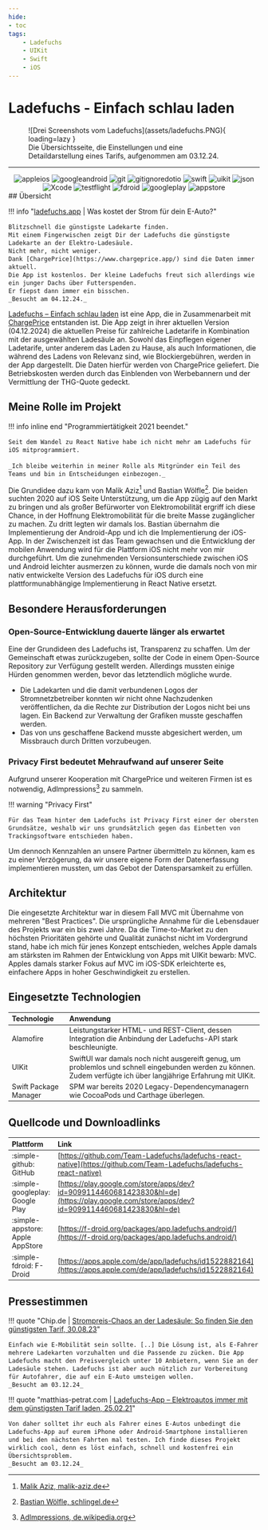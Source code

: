 ```yaml
---
hide:
- toc
tags:
    - Ladefuchs
    - UIKit
    - Swift
    - iOS
---
```




# Ladefuchs - Einfach schlau laden

<figure markdown="span">
  ![Drei Screenshots vom Ladefuchs](assets/ladefuchs.PNG){ loading=lazy }
  <figcaption>Die Übersichtsseite, die Einstellungen und eine Detaildarstellung eines Tarifs, aufgenommen am 03.12.24.</figcaption>
</figure>

---
<div align="center">
    <img alt="appleios" src="https://img.shields.io/badge/-Apple iOS-000000?style=flat-square&logo=ios&logoColor=white" />
    <img alt="googleandroid" src="https://img.shields.io/badge/-Google Android-34A853?style=flat-square&logo=android&logoColor=white" />
    <img alt="git" src="https://img.shields.io/badge/-Git-F05032?style=flat-square&logo=git&logoColor=white" />
    <img alt="gitignoredotio" src="https://img.shields.io/badge/-gitignore.io-204ECF?style=flat-square&logo=gitignoredotio&logoColor=white" />
    <img alt="swift" src="https://img.shields.io/badge/-Swift-F05138?style=flat-square&logo=swift&logoColor=white" />
    <img alt="uikit" src="https://img.shields.io/badge/-UIKit-000000?style=flat-square&logo=apple&logoColor=white" />
    <img alt="json" src="https://img.shields.io/badge/-JSON-000000?style=flat-square&logo=json&logoColor=white" />
    <img alt="Xcode" src="https://img.shields.io/badge/-Xcode-147EFB?style=flat-square&logo=xcode&logoColor=white" />
    <img alt="testflight" src="https://img.shields.io/badge/-TestFlight-000000?style=flat-square&logo=apple&logoColor=white" />
    <img alt="fdroid" src="https://img.shields.io/badge/-FDroid-1976D2?style=flat-square&logo=fdroid&logoColor=white" />
    <img alt="googleplay" src="https://img.shields.io/badge/-Google Play-414141?style=flat-square&logo=googleplay&logoColor=white" />
    <img alt="appstore" src="https://img.shields.io/badge/-App Store-0D96F6?style=flat-square&logo=appstore&logoColor=white" />
</div>
## Übersicht

!!! info "[ladefuchs.app](https://ladefuchs.app) | Was kostet der Strom für dein E-Auto?"
    
    Blitzschnell die günstigste Ladekarte finden.
    Mit einem Fingerwischen zeigt Dir der Ladefuchs die günstigste Ladekarte an der Elektro-Ladesäule.
    Nicht mehr, nicht weniger.
    Dank [ChargePrice](https://www.chargeprice.app/) sind die Daten immer aktuell.
    Die App ist kostenlos. Der kleine Ladefuchs freut sich allerdings wie ein junger Dachs über Futterspenden.
    Er fiepst dann immer ein bisschen.
    _Besucht am 04.12.24._


[Ladefuchs – Einfach schlau laden](https://ladefuchs.app) ist eine App, die in Zusammenarbeit mit [ChargePrice](https://www.chargeprice.app/) entstanden ist. Die App zeigt in ihrer aktuellen Version (04.12.2024) die aktuellen Preise für zahlreiche Ladetarife in Kombination mit der ausgewählten Ladesäule an. Sowohl das Einpflegen eigener Ladetarife, unter anderem das Laden zu Hause, als auch Informationen, die während des Ladens von Relevanz sind, wie Blockiergebühren, werden in der App dargestellt. Die Daten hierfür werden von ChargePrice geliefert. Die Betriebskosten werden durch das Einblenden von Werbebannern und der Vermittlung der THG-Quote gedeckt.

## Meine Rolle im Projekt

!!! info inline end "Programmiertätigkeit 2021 beendet."

    Seit dem Wandel zu React Native habe ich nicht mehr am Ladefuchs für iOS mitprogrammiert.   

    _Ich bleibe weiterhin in meiner Rolle als Mitgründer ein Teil des Teams und bin in Entscheidungen einbezogen._

Die Grundidee dazu kam von Malik Aziz[^1] und Bastian Wölfle[^2]. Die beiden suchten 2020 auf iOS Seite Unterstützung, um die App zügig auf den Markt zu bringen und als großer Befürworter von Elektromobilität ergriff ich diese Chance, in der Hoffnung Elektromobilität für die breite Masse zugänglicher zu machen.
Zu dritt legten wir damals los. Bastian übernahm die Implementierung der Android-App und ich die Implementierung der iOS-App. In der Zwischenzeit ist das Team gewachsen und die Entwicklung der mobilen Anwendung wird für die Plattform iOS nicht mehr von mir durchgeführt. Um die zunehmenden Versionsunterschiede zwischen iOS und Android leichter ausmerzen zu können, wurde die damals noch von mir nativ entwickelte Version des Ladefuchs für iOS durch eine plattformunabhängige Implementierung in React Native ersetzt. 

[^1]: [Malik Aziz, malik-aziz.de](https://www.malik-aziz.de/)
[^2]: [Bastian Wölfle, schlingel.de](https://www.schlingel.de/)

## Besondere Herausforderungen

### Open-Source-Entwicklung dauerte länger als erwartet 

Eine der Grundideen des Ladefuchs ist, Transparenz zu schaffen. Um der Gemeinschaft etwas zurückzugeben, sollte der Code in einem Open-Source Repository zur Verfügung gestellt werden. Allerdings mussten einige Hürden genommen werden, bevor das letztendlich mögliche wurde. 

- Die Ladekarten und die damit verbundenen Logos der Stromnetzbetreiber konnten wir nicht ohne Nachzudenken veröffentlichen, da die Rechte zur Distribution der Logos nicht bei uns lagen. Ein Backend zur Verwaltung der Grafiken musste geschaffen werden.
- Das von uns geschaffene Backend musste abgesichert werden, um Missbrauch durch Dritten vorzubeugen.

### Privacy First bedeutet Mehraufwand auf unserer Seite

Aufgrund unserer Kooperation mit ChargePrice und weiteren Firmen ist es notwendig, AdImpressions[^3] zu sammeln. 

[^3]: [AdImpressions, de.wikipedia.org](https://de.wikipedia.org/wiki/Ad_Impression)

!!! warning "Privacy First"

    Für das Team hinter dem Ladefuchs ist Privacy First einer der obersten Grundsätze, weshalb wir uns grundsätzlich gegen das Einbetten von Trackingsoftware entschieden haben. 

Um dennoch Kennzahlen an unsere Partner übermitteln zu können, kam es zu einer Verzögerung, da wir unsere eigene Form der Datenerfassung implementieren mussten, um das Gebot der Datensparsamkeit zu erfüllen.

## Architektur

Die eingesetzte Architektur war in diesem Fall MVC mit Übernahme von mehreren "Best Practices". 
Die ursprüngliche Annahme für die Lebensdauer des Projekts war ein bis zwei Jahre. Da die Time-to-Market 
zu den höchsten Prioritäten gehörte und Qualität zunächst nicht im Vordergrund stand, habe ich mich für 
jenes Konzept entschieden, welches Apple damals am stärksten im Rahmen der Entwicklung von Apps mit UIKit bewarb: MVC. 
Apples damals starker Fokus auf MVC im iOS-SDK erleichterte es, einfachere Apps in hoher Geschwindigkeit zu erstellen. 

## Eingesetzte Technologien

|Technologie|Anwendung|
|:--|:--|
|Alamofire|Leistungstarker HTML- und REST-Client, dessen Integration die Anbindung der Ladefuchs-API stark beschleunigte.|
|UIKit|SwiftUI war damals noch nicht ausgereift genug, um problemlos und schnell eingebunden werden zu können. Zudem verfügte ich über langjährige Erfahrung mit UIKit.|
|Swift Package Manager|SPM war bereits 2020 Legacy-Dependencymanagern wie CocoaPods und Carthage überlegen.|

## Quellcode und Downloadlinks

|Plattform|Link|
|:--|:--|
|:simple-github: GitHub|[https://github.com/Team-Ladefuchs/ladefuchs-react-native](https://github.com/Team-Ladefuchs/ladefuchs-react-native)|
|:simple-googleplay: Google Play|[https://play.google.com/store/apps/dev?id=9099114460681423830&hl=de](https://play.google.com/store/apps/dev?id=9099114460681423830&hl=de)|
|:simple-appstore: Apple AppStore|[https://f-droid.org/packages/app.ladefuchs.android/](https://f-droid.org/packages/app.ladefuchs.android/)|
|:simple-fdroid: F-Droid|[https://apps.apple.com/de/app/ladefuchs/id1522882164](https://apps.apple.com/de/app/ladefuchs/id1522882164)|

## Pressestimmen

!!! quote "Chip.de | [Strompreis-Chaos an der Ladesäule: So finden Sie den günstigsten Tarif, 30.08.23](https://www.chip.de/news/Strompreis-Chaos-an-der-Ladesaeule-So-finden-Sie-den-guenstigsten-Tarif_184199218.html)"

    Einfach wie E-Mobilität sein sollte. [..] Die Lösung ist, als E-Fahrer mehrere Ladekarten vorzuhalten und die Passende zu zücken. Die App Ladefuchs macht den Preisvergleich unter 10 Anbietern, wenn Sie an der Ladesäule stehen. Ladefuchs ist aber auch nützlich zur Vorbereitung für Autofahrer, die auf ein E-Auto umsteigen wollen.   
    _Besucht am 03.12.24_

!!! quote "matthias-petrat.com | [Ladefuchs-App – Elektroautos immer mit dem günstigsten Tarif laden, 25.02.21](https://www.matthias-petrat.com/ladefuchs-app-elektroautos-immer-mit-dem-guenstigsten-tarif-laden/)"

    Von daher solltet ihr euch als Fahrer eines E-Autos unbedingt die Ladefuchs-App auf eurem iPhone oder Android-Smartphone installieren und bei den nächsten Fahrten mal testen. Ich finde dieses Projekt wirklich cool, denn es löst einfach, schnell und kostenfrei ein Übersichtsproblem.   
    _Besucht am 03.12.24_